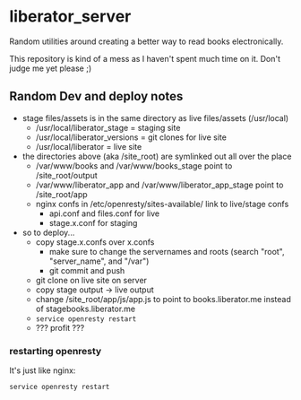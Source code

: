 # liberator_server
Random utilities around creating a better way to read books electronically.

This repository is kind of a mess as I haven't spent much time on it.  Don't judge me yet please ;)

## Random Dev and deploy notes

* stage files/assets is in the same directory as live files/assets (/usr/local)
    * /usr/local/liberator_stage = staging site
    * /usr/local/liberator_versions = git clones for live site
    * /usr/local/liberator = live site
* the directories above (aka /site_root) are symlinked out all over the place
    * /var/www/books and /var/www/books_stage point to /site_root/output
    * /var/www/liberator_app and /var/www/liberator_app_stage point to /site_root/app
    * nginx confs in /etc/openresty/sites-available/ link to live/stage confs
        * api.conf and files.conf for live
        * stage.x.conf for staging
* so to deploy...
    * copy stage.x.confs over x.confs 
        * make sure to change the servernames and roots (search "root", "server_name", and "/var")
        * git commit and push
    * git clone on live site on server
    * copy stage output -> live output
    * change /site_root/app/js/app.js to point to books.liberator.me instead of stagebooks.liberator.me
    * `service openresty restart`
    * ??? profit ???

### restarting openresty
It's just like nginx:
```
service openresty restart
```